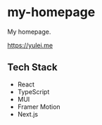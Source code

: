# my-homepage

My homepage.

https://yulei.me

## Tech Stack

- React
- TypeScript
- MUI
- Framer Motion
- Next.js
